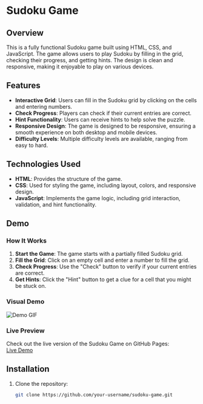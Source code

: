 # Sudoku Game

## Overview

This is a fully functional Sudoku game built using HTML, CSS, and JavaScript. The game allows users to play Sudoku by filling in the grid, checking their progress, and getting hints. The design is clean and responsive, making it enjoyable to play on various devices.

## Features

- **Interactive Grid**: Users can fill in the Sudoku grid by clicking on the cells and entering numbers.
- **Check Progress**: Players can check if their current entries are correct.
- **Hint Functionality**: Users can receive hints to help solve the puzzle.
- **Responsive Design**: The game is designed to be responsive, ensuring a smooth experience on both desktop and mobile devices.
- **Difficulty Levels**: Multiple difficulty levels are available, ranging from easy to hard.

## Technologies Used

- **HTML**: Provides the structure of the game.
- **CSS**: Used for styling the game, including layout, colors, and responsive design.
- **JavaScript**: Implements the game logic, including grid interaction, validation, and hint functionality.

## Demo

### How It Works

1. **Start the Game**: The game starts with a partially filled Sudoku grid.
2. **Fill the Grid**: Click on an empty cell and enter a number to fill the grid.
3. **Check Progress**: Use the "Check" button to verify if your current entries are correct.
4. **Get Hints**: Click the "Hint" button to get a clue for a cell that you might be stuck on.

### Visual Demo

![Demo GIF](link-to-your-demo-gif)

### Live Preview

Check out the live version of the Sudoku Game on GitHub Pages:  
[Live Demo](https://your-username.github.io/sudoku-game/)

## Installation

1. Clone the repository:

   ```bash
   git clone https://github.com/your-username/sudoku-game.git

